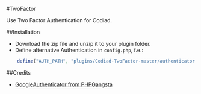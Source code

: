 #TwoFactor

Use Two Factor Authentication for Codiad.

##Installation

- Download the zip file and unzip it to your plugin folder.
- Define alternative Authentication in `config.php`, f.e.:
```php
	define("AUTH_PATH", "plugins/Codiad-TwoFactor-master/authenticator.php");
```

##Credits
- [GoogleAuthenticator from PHPGangsta](https://github.com/PHPGangsta/GoogleAuthenticator)